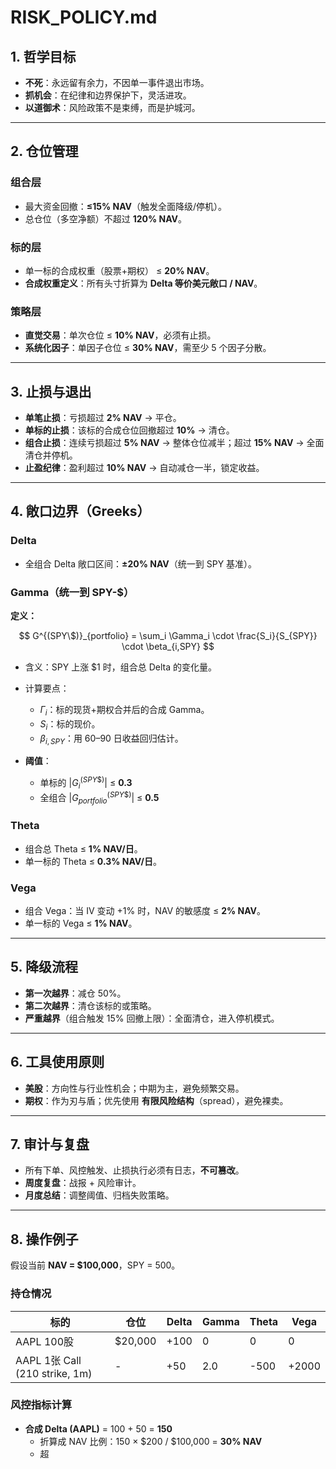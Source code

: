 # RISK_POLICY.md

## 1. 哲学目标
- **不死**：永远留有余力，不因单一事件退出市场。  
- **抓机会**：在纪律和边界保护下，灵活进攻。  
- **以道御术**：风险政策不是束缚，而是护城河。  

---

## 2. 仓位管理
### 组合层
- 最大资金回撤：**≤15% NAV**（触发全面降级/停机）。  
- 总仓位（多空净额）不超过 **120% NAV**。  

### 标的层
- 单一标的合成权重（股票+期权） ≤ **20% NAV**。  
- **合成权重定义**：所有头寸折算为 **Delta 等价美元敞口 / NAV**。  

### 策略层
- **直觉交易**：单次仓位 ≤ **10% NAV**，必须有止损。  
- **系统化因子**：单因子仓位 ≤ **30% NAV**，需至少 5 个因子分散。  

---

## 3. 止损与退出
- **单笔止损**：亏损超过 **2% NAV** → 平仓。  
- **单标的止损**：该标的合成仓位回撤超过 **10%** → 清仓。  
- **组合止损**：连续亏损超过 **5% NAV** → 整体仓位减半；超过 **15% NAV** → 全面清仓并停机。  
- **止盈纪律**：盈利超过 **10% NAV** → 自动减仓一半，锁定收益。  

---

## 4. 敞口边界（Greeks）

### Delta
- 全组合 Delta 敞口区间：**±20% NAV**（统一到 SPY 基准）。  

### Gamma（统一到 SPY-\$）
**定义：**

$$
G^{(SPY\$)}_{portfolio} = \sum_i \Gamma_i \cdot \frac{S_i}{S_{SPY}} \cdot \beta_{i,SPY}
$$

- 含义：SPY 上涨 \$1 时，组合总 Delta 的变化量。  
- 计算要点：  
  - $\Gamma_i$：标的现货+期权合并后的合成 Gamma。  
  - $S_i$：标的现价。  
  - $\beta_{i,SPY}$：用 60–90 日收益回归估计。  

- **阈值**：  
  - 单标的 $|G^{(SPY\$)}_i|$ ≤ **0.3**  
  - 全组合 $|G^{(SPY\$)}_{portfolio}|$ ≤ **0.5**  

### Theta
- 组合总 Theta ≤ **1% NAV/日**。  
- 单一标的 Theta ≤ **0.3% NAV/日**。  

### Vega
- 组合 Vega：当 IV 变动 +1% 时，NAV 的敏感度 ≤ **2% NAV**。  
- 单一标的 Vega ≤ **1% NAV**。  

---

## 5. 降级流程
- **第一次越界**：减仓 50%。  
- **第二次越界**：清仓该标的或策略。  
- **严重越界**（组合触发 15% 回撤上限）：全面清仓，进入停机模式。  

---

## 6. 工具使用原则
- **美股**：方向性与行业性机会；中期为主，避免频繁交易。  
- **期权**：作为刃与盾；优先使用 **有限风险结构**（spread），避免裸卖。  

---

## 7. 审计与复盘
- 所有下单、风控触发、止损执行必须有日志，**不可篡改**。  
- **周度复盘**：战报 + 风险审计。  
- **月度总结**：调整阈值、归档失败策略。  

---

## 8. 操作例子

假设当前 **NAV = \$100,000**，SPY = 500。

### 持仓情况
| 标的 | 仓位 | Delta | Gamma | Theta | Vega |
|------|------|-------|-------|-------|------|
| AAPL 100股 | \$20,000 | +100 | 0   | 0    | 0    |
| AAPL 1张 Call (210 strike, 1m) | - | +50  | 2.0 | -500 | +2000 |

### 风控指标计算
- **合成 Delta (AAPL)** = 100 + 50 = **150**  
  - 折算成 NAV 比例：150 × \$200 / \$100,000 = **30% NAV**  
  - 超
